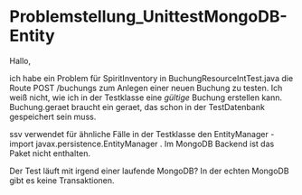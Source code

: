 Problemstellung_UnittestMongoDB-Entity
======================================

Hallo,

ich habe ein Problem für SpiritInventory in BuchungResourceIntTest.java die Route POST /buchungs zum Anlegen einer neuen Buchung zu testen.
Ich weiß nicht, wie ich in der Testklasse eine _gültige_ Buchung erstellen kann. Buchung.geraet braucht ein geraet, das schon in der TestDatenbank gespeichert sein muss.

ssv verwendet für ähnliche Fälle in der Testklasse den EntityManager - import javax.persistence.EntityManager . Im MongoDB Backend ist das Paket nicht enthalten.

Der Test läuft mit irgend einer  laufende MongoDB? In der echten MongoDB gibt es keine Transaktionen.